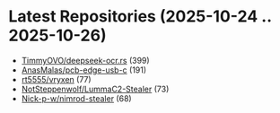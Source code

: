 # Latest Repositories (2025-10-24 .. 2025-10-26)

- [TimmyOVO/deepseek-ocr.rs](https://github.com/TimmyOVO/deepseek-ocr.rs) (399)
- [AnasMalas/pcb-edge-usb-c](https://github.com/AnasMalas/pcb-edge-usb-c) (191)
- [rt5555/vryxen](https://github.com/rt5555/vryxen) (77)
- [NotSteppenwolf/LummaC2-Stealer](https://github.com/NotSteppenwolf/LummaC2-Stealer) (73)
- [Nick-p-w/nimrod-stealer](https://github.com/Nick-p-w/nimrod-stealer) (68)

